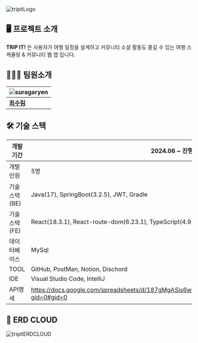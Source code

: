 ![tripitLogo](https://github.com/user-attachments/assets/818f685b-8970-472b-8cb5-006d3defcdb9)


## 🖥 프로젝트 소개

**TRIP IT!** 은  사용자가 여행 일정을 설계하고 커뮤니티 소셜 활동도 즐길 수 있는 여행 스케쥴링 & 커뮤니티 웹 앱 입니다. 


## 💂🏻‍♀️ 팀원소개

|![suragaryen](https://avatars.githubusercontent.com/u/63506983?v=4) | 
|-----------|
|  [**최수림**](https://github.com/suragaryen)|  




## 🛠 기술 스택

| 개발기간 | 2024.06 ~ 진행중 |
| --- | --- |
| 개발인원 | 5명 |
| 기술스택(BE) | Java(17), SpringBoot(3.2.5), JWT, Gradle |
| 기술스택(FE) | React(18.3.1), React-route-dom(6.23.1), TypeScript(4.9.5), Axios(1.7.2),  |
| 데이터베이스 | MySql |
| TOOL | GitHub, PostMan, Notion, Dischord |
| IDE | Visual Studio Code, IntelliJ |
| API명세 | https://docs.google.com/spreadsheets/d/187gMgASjs6wMs96f0oe8W24CEc872nl8lFro1bmjPi4/edit?gid=0#gid=0 |


## 📜 ERD CLOUD
![tripitERDCLOUD](https://github.com/user-attachments/assets/fb0b571f-25bd-4602-89e2-d18bff4370de)



